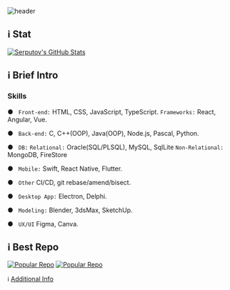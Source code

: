 ![header](https://capsule-render.vercel.app/api?type=wave&color=auto&height=200&section=header&text=Welcome&fontSize=50)


## ℹ️  Stat 

[![Serputov's GitHub Stats](https://github-readme-stats.vercel.app/api?username=aserputov&border_color=#303030)](https://github.com/aserputov?tab=repositories)

<!-- [![](https://img.shields.io/badge/-JavaScript-green?logo=JavaScript&logoColor=white&style=flat)](https://www.https://www.javascript.com)
[![](https://img.shields.io/badge/-MongoDB-blue?logo=mongodb&logoColor=white&style=flat)](https://www.mongodb.com)
[![](https://img.shields.io/badge/-React-blue?logo=React&logoColor=white&style=flat)](https://www.reactjs.org)
[![](https://img.shields.io/badge/-Angular-blue?logo=angular&logoColor=white&style=flat)](https://www.angular.com)
[![](https://img.shields.io/badge/-Swift-green?logo=Swift&logoColor=white&style=flat)](https://www.swift.org) -->


## ℹ️  Brief Intro 

### Skills


● &nbsp;&nbsp;``` Front-end: ``` HTML, CSS, JavaScript, TypeScript. ```Frameworks:``` React, Angular, Vue. 

● &nbsp;&nbsp;``` Back-end: ``` C, C++(OOP), Java(OOP), Node.js, Pascal, Python. 

● &nbsp;&nbsp;``` DB: ``` ```Relational:``` Oracle(SQL/PLSQL), MySQL, SqlLite ```Non-Relational:``` MongoDB, FireStore 

● &nbsp;&nbsp;``` Mobile: ``` Swift, React Native, Flutter.  

● &nbsp;&nbsp;``` Other ``` CI/CD, git rebase/amend/bisect.

● &nbsp;&nbsp;``` Desktop App: ``` Electron, Delphi. 

● &nbsp;&nbsp;``` Modeling: ``` Blender, 3dsMax, SketchUp. 

● &nbsp;&nbsp;``` UX/UI ``` Figma, Canva.  

<!-- *Skills Level:* - ▪︎ -->


## ℹ️  Best Repo

[![Popular Repo](https://github-readme-stats.vercel.app/api/pin/?username=aserputov&repo=SpacexAPI)](https://github.com/aserputov/SpacexAPI)
[![Popular Repo](https://github-readme-stats.vercel.app/api/pin/?username=aserputov&repo=Qck)](https://github.com/aserputov/Qck)

ℹ️  [Additional Info](https://github.com/aserputov/serputov)

<!-- <a href="https://dev.to/aserputov"><img width="105px" padding="0px 0px 0px 80px" src="https://user-images.githubusercontent.com/65831678/143137815-24fccb4d-a4a3-49bf-84e4-303f67c0a64d.png"></a>
 -->




<!-- <div align="left" style="margin: 0px 0">
   <a href="https://github.com/aserputov/github-profile-views-counter">
       
   </a>
</div> -->


